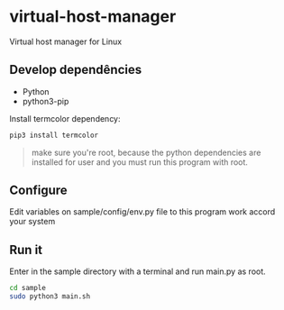 # virtual-host-manager
Virtual host manager for Linux

## Develop dependêncies

- Python
- python3-pip

Install termcolor dependency:

```sh
pip3 install termcolor
```
> make sure you're root, because the python dependencies are installed for user and you must run this program with root.


## Configure

Edit variables on sample/config/env.py file to this program work accord your system 

## Run it

Enter in the sample directory with a terminal and run main.py as root.
```sh
cd sample
sudo python3 main.sh
```